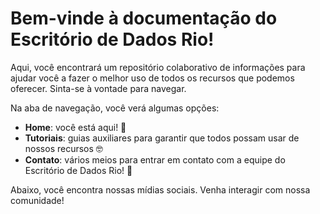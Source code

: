 # Bem-vinde à documentação do Escritório de Dados Rio!

Aqui, você encontrará um repositório colaborativo de informações para ajudar você a fazer o melhor
uso de todos os recursos que podemos oferecer. Sinta-se à vontade para navegar.

Na aba de navegação, você verá algumas opções:

- **Home**: você está aqui! 🎉
- **Tutoriais**: guias auxiliares para garantir que todos possam usar de nossos recursos 🤓
- **Contato**: vários meios para entrar em contato com a equipe do Escritório de Dados Rio! 🤗

Abaixo, você encontra nossas mídias sociais. Venha interagir com nossa comunidade!
